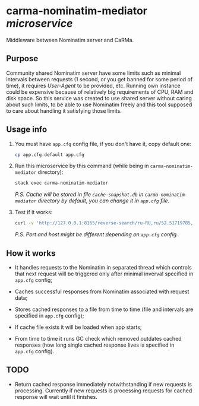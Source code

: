 # carma-nominatim-mediator *microservice*

Middleware between Nominatim server and CaRMa.

## Purpose

Community shared Nominatim server have some limits such as minimal intervals
between requests (1 second, or you get banned for some period of time), it
requires *User-Agent* to be provided, etc. Running own instance could be
expensive because of relatively big requirements of CPU, RAM and disk space. So
this service was created to use shared server without caring about such limits,
to be able to use Nominatim freely and this tool supposed to care about handling
it satisfying those limits.

## Usage info

1. You must have `app.cfg` config file, if you don't have it, copy default one:

   ```bash
   cp app.cfg.default app.cfg
   ```

2. Run this microservice by this command (while being in
   `carma-nominatim-mediator` directory):

   ```bash
   stack exec carma-nominatim-mediator
   ```

   _P.S. Cache will be stored in file `cache-snapshot.db` in
   `carma-nominatim-mediator` directory by default, you can change it in
   `app.cfg` file._

3. Test if it works:

   ```bash
   curl -v 'http://127.0.0.1:8165/reverse-search/ru-RU,ru/52.51719785,13.3978352028938'
   ```

   _P.S. Port and host might be different depending on `app.cfg` config._

## How it works

- It handles requests to the Nominatim in separated thread which controls that
  next request will be triggered only after minimal inverval specified in
  `app.cfg` config;

- Caches successful responses from Nominatim associated with request data;

- Stores cached responses to a file from time to time (file and intervals are
  specified in `app.cfg` config);

- If cache file exists it will be loaded when app starts;

- From time to time it runs GC check which removed outdates cached responses
  (how long single cached response lives is specified in `app.cfg` config).

## TODO

- Return cached response immediately notwithstanding if new requests is
  processing. Currently if new requests is processing requests for cached
  response will wait until it finishes.
